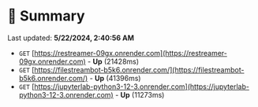 # 📖 Summary
Last updated: **5/22/2024, 2:40:56 AM**

- `GET` [https://restreamer-09gx.onrender.com](https://restreamer-09gx.onrender.com) - **Up** (21428ms)
- `GET` [https://filestreambot-b5k6.onrender.com/](https://filestreambot-b5k6.onrender.com/) - **Up** (41396ms)
- `GET` [https://jupyterlab-python3-12-3.onrender.com](https://jupyterlab-python3-12-3.onrender.com) - **Up** (11273ms)
